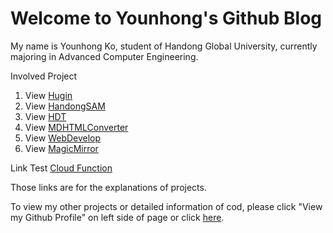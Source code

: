 # Welcome to Younhong's Github Blog

My name is Younhong Ko, student of Handong Global University, currently majoring in Advanced Computer Engineering.

Involved Project
1. View [Hugin](https://younhong.github.io/hugin.github.io/)
2. View [HandongSAM](https://younhong.github.io/HandongSAM_Project/)
3. View [HDT](https://younhong.github.io/HDT/)
4. View [MDHTMLConverter](https://younhong.github.io/MDHTMLConverter/)
5. View [WebDevelop](https://younhong.github.io/Web_Service/)
6. View [MagicMirror](https://younhong.github.io/Magic_Mirror/)

Link Test [Cloud Function](/cloud/)

Those links are for the explanations of projects.   

To view my other projects or detailed information of cod, please click "View my Github Profile" on left side of page or click [here](https://github.com/Younhong).
